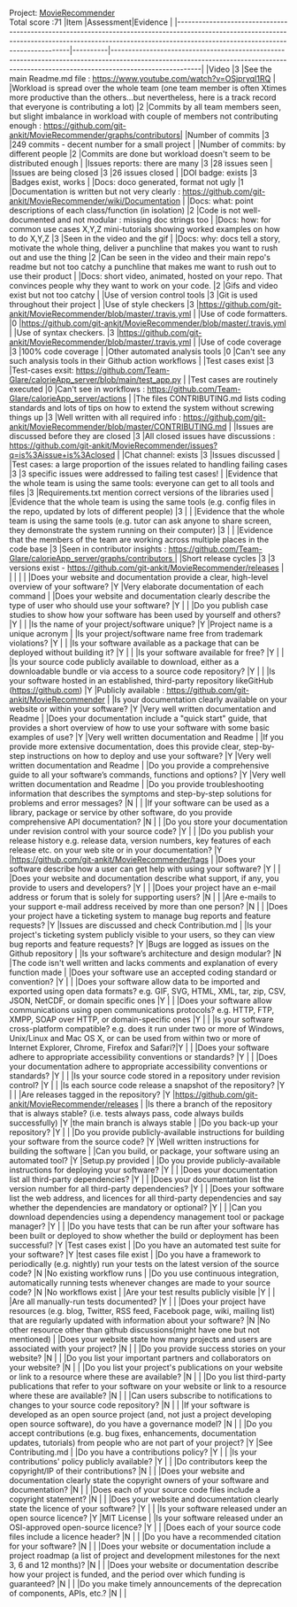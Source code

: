 Project: [MovieRecommender](https://github.com/git-ankit/MovieRecommender)  
Total score :71
|Item                                                                                                                                                                                                        |Assessment|Evidence                                                                                                                                                                             |
|------------------------------------------------------------------------------------------------------------------------------------------------------------------------------------------------------------|----------|-------------------------------------------------------------------------------------------------------------------------------------------------------------------------------------|
|Video                                                                                                                                                                                                       |3         |See the main Readme.md file : https://www.youtube.com/watch?v=OSjpryqI1RQ                                                                                                                                                                                   |
|Workload is spread over the whole team (one team member is often Xtimes more productive than the others...but nevertheless, here is a track record that everyone is contributing a lot)                     |2         |Commits by all team members seen, but slight imbalance in workload with couple of members not contributing enough : https://github.com/git-ankit/MovieRecommender/graphs/contributors|
|Number of commits                                                                                                                                                                                           |3         |249 commits - decent number for a small project                                                                                                              |
|Number of commits: by different people                                                                                                                                                                      |2         |Commits are done but workload doesn't seem to be distributed 
enough                                                                                                                                           |
|Issues reports: there are many                                                                                                                                                                              |3         |28 issues seen                                                                                                                                                                       |
|Issues are being closed                                                                                                                                                                                     |3         |26 issues closed                                                                                                              |
|DOI badge: exists                                                                                                                                                                                           |3         |Badges exist, works                                                                                                                                                             |
|Docs: doco generated, format not ugly                                                                                                                                                                       |1         |Documentation is written but not very clearly : https://github.com/git-ankit/MovieRecommender/wiki/Documentation                                                                                                                                               |
|Docs: what: point descriptions of each class/function (in isolation)                                                                                                                                        |2         |Code is not well-documented and not modular : missing doc strings too                                                                                                                                                                     |
|Docs: how: for common use cases X,Y,Z mini-tutorials showing worked examples on how to do X,Y,Z                                                                                                             |3         |Seen in the video and the gif                                                                                                                                                                 |
|Docs: why: docs tell a story, motivate the whole thing, deliver a punchline that makes you want to rush out and use the thing                                                                               |2         |Can be seen in the video and their main repo's readme but not too catchy
a punchline that makes me want to rush out to use their product                                                                                                   |
|Docs: short video, animated, hosted on your repo. That convinces people why they want to work on your code.                                                                                                 |2         |Gifs and video exist but not too catchy                                                                                                                                                                                  |
|Use of version control tools                                                                                                                                                                                |3         |Git is used throughout their project                                                                                                                                                                                     |
|Use of style checkers                                                                                                                                                                                       |3         |https://github.com/git-ankit/MovieRecommender/blob/master/.travis.yml                                                                                                                                                          |
|Use of code formatters.                                                                                                                                                                                     |0         |https://github.com/git-ankit/MovieRecommender/blob/master/.travis.yml                                                                                                                                                 |
|Use of syntax checkers.                                                                                                                                                                                     |3         |https://github.com/git-ankit/MovieRecommender/blob/master/.travis.yml                                                                                                                                                         |
|Use of code coverage                                                                                                                                                                                        |3         |100% code coverage                                                                                                                                                         |
|Other automated analysis tools                                                                                                                                                                              |0         |Can't see any such analysis tools in their Github action workflows                     |
|Test cases exist                                                                                                                                                                                            |3         |Test-cases exsit: https://github.com/Team-Glare/calorieApp_server/blob/main/test_app.py                                                                                                                                              |
|Test cases are routinely executed                                                                                                                                                                           |0         |Can't see in workflows : https://github.com/Team-Glare/calorieApp_server/actions                                                                                                                                                                   |
|The files CONTRIBUTING.md lists coding standards and lots of tips on how to extend the system without screwing things up                                                                                    |3         |Well written with all required info : https://github.com/git-ankit/MovieRecommender/blob/master/CONTRIBUTING.md                                                                                                                                            |
|Issues are discussed before they are closed                                                                                                                                                                 |3         |All closed issues have discussions : https://github.com/git-ankit/MovieRecommender/issues?q=is%3Aissue+is%3Aclosed                                                                                                                                              |
|Chat channel: exists                                                                                                                                                                                        |3         |Issues discussed                                                                                                                                                                                      |
|Test cases: a large proportion of the issues related to handling failing cases                                                                                                                              |3         |3 specific issues were addressed to failing test cases!                                                                                                           |
|Evidence that the whole team is using the same tools: everyone can get to all tools and files                                                                                                               |3         |Requirements.txt mention correct versions of the libraries used                                                                                                                                                                                     |
|Evidence that the whole team is using the same tools (e.g. config files in the repo, updated by lots of different people)                                                                                   |3         |                                                                                                                                         |
|Evidence that the whole team is using the same tools (e.g. tutor can ask anyone to share screen, they demonstrate the system running on their computer)                                                     |3         |                                                                                                                                                                                     |
|Evidence that the members of the team are working across multiple places in the code base                                                                                                                   |3         |Seen in contributor insights : [https://github.com/Team-Glare/calorieApp_server/graphs/contributors ](https://github.com/git-ankit/MovieRecommender/graphs/contributors)                                                                                  |
|Short release cycles                                                                                                                                                                                        |3         |3 versions exist - https://github.com/git-ankit/MovieRecommender/releases                                                                                                                                                                                   |
|                                                                                                                                                                                                            |          |                                                                                                                                                                                     |
|Does your website and documentation provide a clear, high-level overview of your software?                                                                                                                  |Y         |Very elaborate documentation of each command                                                                                                                                         |
|Does your website and documentation clearly describe the type of user who should use your software?                                                                                                         |Y         |                                                                                                                                                                                     |
|Do you publish case studies to show how your software has been used by yourself and others?                                                                                                                 |Y         |                                                                                                                                                                                     |
|Is the name of your project/software unique?                                                                                                                                                                |Y         |Project name is a unique acronym                                                                                                                                                     |
|Is your project/software name free from trademark violations?                                                                                                                                               |Y         |                                                                                                                                                                                     |
|Is your software available as a package that can be deployed without building it?                                                                                                                           |Y         |                                                                                                                                                                                     |
|Is your software available for free?                                                                                                                                                                        |Y         |                                                                                                                                                                                     |
|Is your source code publicly available to download, either as a downloadable bundle or via access to a source code repository?                                                                              |Y         |                                                                                                                                                                                     |
|Is your software hosted in an established, third-party repository likeGitHub (https://github.com)                                                                                                           |Y         |Publicly available : https://github.com/git-ankit/MovieRecommender                                                                                                                   |
|Is your documentation clearly available on your website or within your software?                                                                                                                            |Y         |Very well written documentation and Readme                                                                                                                                                                                     |
|Does your documentation include a "quick start" guide, that provides a short overview of how to use your software with some basic examples of use?                                                          |Y         |Very well written documentation and Readme                                                                                                                                                                                    |
|If you provide more extensive documentation, does this provide clear, step-by-step instructions on how to deploy and use your software?                                                                     |Y         |Very well written documentation and Readme                                                                                                                                                                                     |
|Do you provide a comprehensive guide to all your software’s commands, functions and options?                                                                                                                |Y         |Very well written documentation and Readme                                                                                                                                                                                     |
|Do you provide troubleshooting information that describes the symptoms and step-by-step solutions for problems and error messages?                                                                          |N          |                                                                                                                                                                                   |
|If your software can be used as a library, package or service by other software, do you provide comprehensive API documentation?                                                                            |N          |                                                                                                                                                                                     |
|Do you store your documentation under revision control with your source code?                                                                                                                               |Y         |                                                                                                                                                                                     |
|Do you publish your release history e.g. release data, version numbers, key features of each release etc. on your web site or in your documentation?                                                        |Y         |https://github.com/git-ankit/MovieRecommender/tags                                                                                                                                                                                     |
|Does your software describe how a user can get help with using your software?                                                                                                                               |Y         |                                                                                                                                                                                     |
|Does your website and documentation describe what support, if any, you provide to users and developers?                                                                                                     |Y         |                                                                                                                                                                                     |
|Does your project have an e-mail address or forum that is solely for supporting users?                                                                                                                      |N         |                                                                                                                                                                                     |
|Are e-mails to your support e-mail address received by more than one person?                                                                                                                                |N         |                                                                                                                                                                                     |
|Does your project have a ticketing system to manage bug reports and feature requests?                                                                                                                       |Y         |Issues are discussed and check Contribution.md                                                                                                                                                                                     |
|Is your project's ticketing system publicly visible to your users, so they can view bug reports and feature requests?                                                                                       |Y         |Bugs are logged as issues on the Github repository                                                                                                                                   |
|Is your software’s architecture and design modular?                                                                                                                                                         |N         |The code isn't well written and lacks comments and explanation of every function made                                                                          |
|Does your software use an accepted coding standard or convention?                                                                                                                                           |Y         |                                                                                                                                                                                     |
|Does your software allow data to be imported and exported using open data formats? e.g. GIF, SVG, HTML, XML, tar, zip, CSV, JSON, NetCDF, or domain specific ones                                           |Y          |                                                                                                                                                                                     |
|Does your software allow communications using open communications protocols? e.g. HTTP, FTP, XMPP, SOAP over HTTP,  or domain-specific ones                                                                 |Y         |                                                                                                                                                                                     |
|Is your software cross-platform compatible? e.g. does it run under two or more of Windows, Unix/Linux and Mac OS X, or can be used from within two or more of Internet Explorer, Chrome, Firefox and Safari?|Y         |                                                                                                                                                                                     |
|Does your software adhere to appropriate accessibility conventions or standards?                                                                                                                            |Y         |                                                                                                                                                                                     |
|Does your documentation adhere to appropriate accessibility conventions or standards?                                                                                                                       |Y         |                                                                                                                                                                                     |
|Is your source code stored in a repository under revision control?                                                                                                                                          |Y         |                                                                                                                                                                                     |
|Is each source code release a snapshot of the repository?                                                                                                                                                   |Y         |                                                                                                                                                                                     |
|Are releases tagged in the repository?                                                                                                                                                                      |Y         |https://github.com/git-ankit/MovieRecommender/releases                                                                                                                                                                                    |
|Is there a branch of the repository that is always stable? (i.e. tests always pass, code always builds successfully)                                                                                        |Y         |the main branch is always stable                                                                                                                                                     |
|Do you back-up your repository?                                                                                                                                                                             |Y         |                                                                                                                                                                                     |
|Do you provide publicly-available instructions for building your software from the source code?                                                                                                             |Y         |Well written instructions for building the software                                                                                                                                                   |
|Can you build, or package, your software using an automated tool?                                                                                                                                           |Y         |Setup.py provided                                                                                                                                                                                     |
|Do you provide publicly-available instructions for deploying your software?                                                                                                                                 |Y         |                                                                                                                                                                                     |
|Does your documentation list all third-party dependencies?                                                                                                                                                  |Y         |                                                                                                                                                                                     |
|Does your documentation list the version number for all third-party dependencies?                                                                                                                           |Y         |                                                                                                                                                                                     |
|Does your software list the web address, and licences for all third-party dependencies and say whether the dependencies are mandatory or optional?                                                          |Y         |                                                                                                                                                                                     |
|Can you download dependencies using a dependency management tool or package manager?                                                                                                                        |Y         |                                                                                                                                                                                     |
|Do you have tests that can be run after your software has been built or deployed to show whether the build or deployment has been successful?                                                               |Y         |Test cases exist                                                                                                                                                                                    |
|Do you have an automated test suite for your software?                                                                                                                                                      |Y         |test cases file exist                                                                                                                                                                                     |
|Do you have a framework to periodically (e.g. nightly) run your tests on the latest version of the source code?                                                                                             |N          |No existing workflow runs                                                                                                                                                            |
|Do you use continuous integration, automatically running tests whenever changes are made to your source code?                                                                                               |N         |No workflows exist                                                                                                                                                                                     |
|Are your test results publicly visible                                                                                                                                                                      |Y         |                                                                                                                                                                                     |
|Are all manually-run tests documented?                                                                                                                                                                      |Y         |                                                                                                                                                                                     |
|Does your project have resources (e.g. blog, Twitter, RSS feed, Facebook page, wiki, mailing list) that are regularly updated with information about your software?                                         |N          |No other resource other than github discussions(might have one but not mentioned)                                                                                                                                             |
|Does your website state how many projects and users are associated with your project?                                                                                                                       |N         |                                                                                                                                                                                     |
|Do you provide success stories on your website?                                                                                                                                                             |N          |                                                                                                                                                                                     |
|Do you list your important partners and collaborators on your website?                                                                                                                                      |N         |                                                                                                                                                                                     |
|Do you list your project's publications on your website or link to a resource where these are available?                                                                                                    |N         |                                                                                                                                                                                     |
|Do you list third-party publications that refer to your software on your website or link to a resource where these are available?                                                                           |N          |                                                                                                                                                                                     |
|Can users subscribe to notifications to changes to your source code repository?                                                                                                                             |N          |                                                                                                                                                                                     |
|If your software is developed as an open source project (and, not just a project developing open source software), do you have a governance model?                                                          |N          |                                                                                                                                                                                     |
|Do you accept contributions (e.g. bug fixes, enhancements, documentation updates, tutorials) from people who are not part of your project?                                                                  |Y         |See Contributing.md                                                                                                                                                                                     |
|Do you have a contributions policy?                                                                                                                                                                         |Y         |                                                                                                                                                                                     |
|Is your contributions' policy publicly available?                                                                                                                                                           |Y         |                                                                                                                                                                                     |
|Do contributors keep the copyright/IP of their contributions?                                                                                                                                               |N          |                                                                                                                                                                                     |
|Does your website and documentation clearly state the copyright owners of your software and documentation?                                                                                                  |N          |                                                                                                                                                                                     |
|Does each of your source code files include a copyright statement?                                                                                                                                          |N          |                                                                                                                                                                                     |
|Does your website and documentation clearly state the licence of your software?                                                                                                                             |Y         |                                                                                                                                                                                     |
|Is your software released under an open source licence?                                                                                                                                                     |Y         |MIT License                                                                                                                                                                                     |
|Is your software released under an OSI-approved open-source licence?                                                                                                                                        |Y         |                                                                                                                                                                                     |
|Does each of your source code files include a licence header?                                                                                                                                               |N          |                                                                                                                                                                                     |
|Do you have a recommended citation for your software?                                                                                                                                                       |N         |                                                                                                                                                                                     |
|Does your website or documentation include a project roadmap (a list of project and development milestones for the next 3, 6 and 12 months)?                                                                |N         |                                                                                                                                                                                     |
|Does your website or documentation describe how your project is funded, and the period over which funding is guaranteed?                                                                                    |N          |                                                                                                                                                                                     |
|Do you make timely announcements of the deprecation of components, APIs, etc.?                                                                                                                              |N          |                                                                                                                                                                                     |
